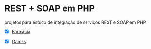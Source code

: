 # REST + SOAP em PHP

projetos para estudo de integração de serviços REST e SOAP em PHP

- [x] [Farmácia](./exerciciosProva/farmacia)
- [x] [Games](./exerciciosProva/games)

